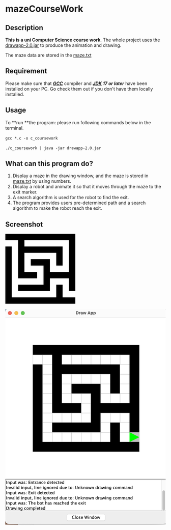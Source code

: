 # mazeCourseWork
## Description
**This is a uni Computer Science course work**.
The whole project uses the [drawapp-2.0.jar](./drawapp-2.0.jar "drawapp-2.0.jar") to produce the animation and drawing.

The maze data are stored in the [maze.txt](./maze.txt "maze.txt")
## Requirement
Please make sure that ***[GCC](https://gcc.gnu.org "GCC")*** compiler and ***[JDK](https://www.oracle.com/java/technologies/downloads/ "JDK") 17 or later*** have been installed on your PC. 
Go check them out if you don't have them locally installed.

## Usage


To **run **the program: please run following commands below in the terminal.

`gcc *.c -o c_coursework`

`./c_coursework | java -jar drawapp-2.0.jar`

## What can this program do?
1. Display a maze in the drawing window, and the maze is stored in [maze.txt](./maze.txt "maze.txt") by using numbers.
2. Display a robot and animate it so that it moves through the maze to the exit marker.
3. A search algorithm is used for the robot to find the exit.
4. The program provides users pre-determined path and a search algorithm to make the robot reach the exit.

## Screenshot
![The default maze](./maze1.png "The default maze")




![The actual screenshot](./maze2.png "The actual screenshot")









